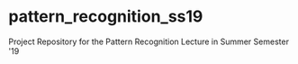 # pattern_recognition_ss19
Project Repository for the Pattern Recognition Lecture in Summer Semester '19
